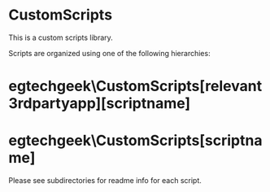 # CustomScripts

This is a custom scripts library. 

Scripts are organized using one of the following hierarchies: 

#	egtechgeek\CustomScripts\[relevant3rdpartyapp]\[scriptname]
#	egtechgeek\CustomScripts\[scriptname]

Please see subdirectories for readme info for each script.
